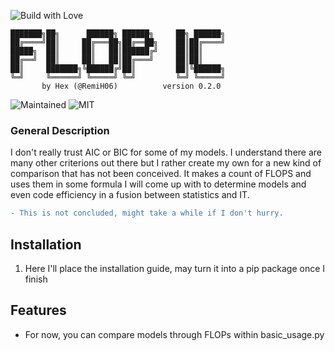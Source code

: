 ![Build with Love](http://ForTheBadge.com/images/badges/built-with-love.svg)

```ascii
███████╗██╗      ██████╗ ██████╗     ██╗ ██████╗
██╔════╝██║     ██╔═══██╗██╔══██╗    ██║██╔════╝
█████╗  ██║     ██║   ██║██████╔╝    ██║██║     
██╔══╝  ██║     ██║   ██║██╔═══╝     ██║██║     
██║     ███████╗╚██████╔╝██║         ██║╚██████╗
╚═╝     ╚══════╝ ╚═════╝ ╚═╝         ╚═╝ ╚═════╝
       by Hex (@RemiH06)          version 0.2.0
```

![Maintained](https://img.shields.io/badge/Maintained%3F-yes-green.svg?style=for-the-badge)
![MIT](https://img.shields.io/badge/License-MIT-blue.svg?style=for-the-badge)

### General Description
I don't really trust AIC or BIC for some of my models. I understand there are many other criterions out there but I rather create my own for a new kind of comparison that has not been conceived. It makes a count of FLOPS and uses them in some formula I will come up with to determine models and even code efficiency in a fusion between statistics and IT.

```diff
- This is not concluded, might take a while if I don't hurry.
```

## Installation

1. Here I'll place the installation guide, may turn it into a pip package once I finish

## Features

- For now, you can compare models through FLOPs within basic_usage.py